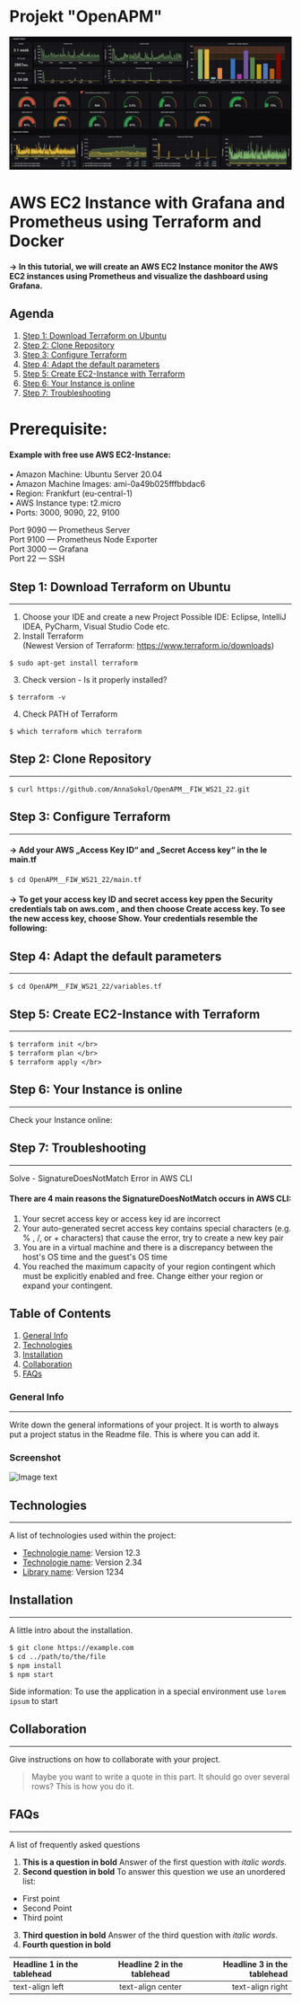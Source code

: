 # Projekt "OpenAPM"
![alt text](/grafana_bild.jpeg)

# AWS EC2 Instance with Grafana and Prometheus using Terraform and Docker 

#### -> In this tutorial, we will create an AWS EC2 Instance monitor the AWS EC2 instances using Prometheus and visualize the dashboard using Grafana.

## Agenda
1. [Step 1: Download Terraform on Ubuntu](#download)
2. [Step 2: Clone Repository](#repository)
3. [Step 3: Configure Terraform](#configure)
4. [Step 4: Adapt the default parameters](#adapt)
5. [Step 5: Create EC2-Instance with Terraform](#CreateEC2-Instance)
6. [Step 6: Your Instance is online](#Instance_is_online)
7. [Step 7: Troubleshooting](#Troubleshooting)

# Prerequisite:
#### Example with free use AWS EC2-Instance:</br>
• Amazon Machine: Ubuntu Server 20.04 </br>
• Amazon Machine Images: ami-0a49b025fffbbdac6 </br>
• Region: Frankfurt (eu-central-1) </br>
• AWS Instance type: t2.micro </br>
• Ports: 3000, 9090, 22, 9100 </br>

Port 9090 — Prometheus Server </br>
Port 9100 — Prometheus Node Exporter </br>
Port 3000 — Grafana </br>
Port 22 — SSH </br>

## Step 1: Download Terraform on Ubuntu
***
1. Choose your IDE and create a new Project
Possible IDE: Eclipse, IntelliJ IDEA, PyCharm, Visual Studio Code etc. </br>
2. Install Terraform </br>
(Newest Version of Terraform: https://www.terraform.io/downloads)</br>
```
$ sudo apt-get install terraform
```
3. Check version - Is it properly installed?
```
$ terraform -v 
```
4. Check PATH of Terraform 
```
$ which terraform which terraform 
```

## Step 2: Clone Repository
***
```
$ curl https://github.com/AnnaSokol/OpenAPM__FIW_WS21_22.git
```

## Step 3: Configure Terraform
***
#### -> Add your AWS „Access Key ID“ and „Secret Access key“ in the le main.tf </br>
```
$ cd OpenAPM__FIW_WS21_22/main.tf
```
#### -> To get your access key ID and secret access key ppen the Security credentials tab on aws.com , and then choose Create access key. To see the new access key, choose Show. Your credentials resemble the following:

## Step 4: Adapt the default parameters </br>
***
```
$ cd OpenAPM__FIW_WS21_22/variables.tf
```
## Step 5: Create EC2-Instance with Terraform
***
```
$ terraform init </br>
$ terraform plan </br>
$ terraform apply </br>
```

## Step 6: Your Instance is online 
***
Check your Instance online: 

## Step 7: Troubleshooting
***
Solve - SignatureDoesNotMatch Error in AWS CLI </br>

#### There are 4 main reasons the SignatureDoesNotMatch occurs in AWS CLI: </br>
1. Your secret access key or access key id are incorrect </br>
2. Your auto-generated secret access key contains special characters (e.g. % , /, or + characters) that
cause the error, try to create a new key pair </br>
3. You are in a virtual machine and there is a discrepancy between the host's OS time and the guest's
OS time </br>
4. You reached the maximum capacity of your region contingent which must be explicitly enabled
and free. Change either your region or expand your contingent.

## Table of Contents
1. [General Info](#general-info)
2. [Technologies](#technologies)
3. [Installation](#installation)
4. [Collaboration](#collaboration)
5. [FAQs](#faqs)

### General Info
***
Write down the general informations of your project. It is worth to always put a project status in the Readme file. This is where you can add it. 
### Screenshot
![Image text](https://www.united-internet.de/fileadmin/user_upload/Brands/Downloads/Logo_IONOS_by.jpg)

## Technologies
***
A list of technologies used within the project:
* [Technologie name](https://example.com): Version 12.3 
* [Technologie name](https://example.com): Version 2.34
* [Library name](https://example.com): Version 1234

## Installation
***
A little intro about the installation. 
```
$ git clone https://example.com
$ cd ../path/to/the/file
$ npm install
$ npm start
```
Side information: To use the application in a special environment use ```lorem ipsum``` to start

## Collaboration
***
Give instructions on how to collaborate with your project.
> Maybe you want to write a quote in this part. 
> It should go over several rows?
> This is how you do it.

## FAQs
***
A list of frequently asked questions
1. **This is a question in bold**
Answer of the first question with _italic words_. 
2. __Second question in bold__ 
To answer this question we use an unordered list:
* First point
* Second Point
* Third point
3. **Third question in bold**
Answer of the third question with *italic words*.
4. **Fourth question in bold**

| Headline 1 in the tablehead | Headline 2 in the tablehead | Headline 3 in the tablehead |
|:--------------|:-------------:|--------------:|
| text-align left | text-align center | text-align right |